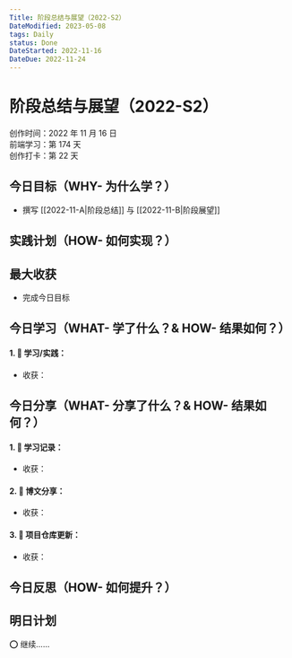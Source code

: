 ```yaml
---
Title: 阶段总结与展望（2022-S2）
DateModified: 2023-05-08
tags: Daily
status: Done
DateStarted: 2022-11-16
DateDue: 2022-11-24
---
```


# 阶段总结与展望（2022-S2）

创作时间：2022 年 11 月 16 日  
前端学习：第 174 天  
创作打卡：第 22 天

## 今日目标（WHY- 为什么学？）

- 撰写 [[2022-11-A|阶段总结]] 与 [[2022-11-B|阶段展望]]

## 实践计划（HOW- 如何实现？）

## 最大收获

- 完成今日目标

## 今日学习（WHAT- 学了什么？& HOW- 结果如何？）

#### 1. 🫰 学习/实践：

- 收获：

## 今日分享（WHAT- 分享了什么？& HOW- 结果如何？）

#### 1. 🫰 学习记录：

- 收获：

#### 2. 🫰 博文分享：

- 收获：

#### 3. 🫰 项目仓库更新：

- 收获：

## 今日反思（HOW- 如何提升？）

## 明日计划

⭕ 继续……
